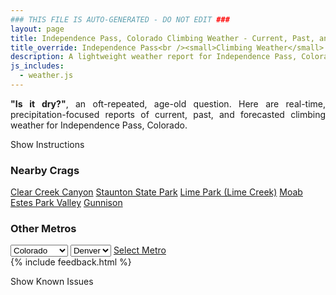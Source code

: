 ```yaml
---
### THIS FILE IS AUTO-GENERATED - DO NOT EDIT ###
layout: page
title: Independence Pass, Colorado Climbing Weather - Current, Past, and Forecasted Report
title_override: Independence Pass<br /><small>Climbing Weather</small>
description: A lightweight weather report for Independence Pass, Colorado. Optimized for slow internet connections.
js_includes:
  - weather.js
---
```


<section class="measure center lh-copy f5-ns f6 ph2 mv4" style="text-align: justify;">
<strong>"Is it dry?"</strong>, an oft-repeated, age-old question. Here are real-time,
precipitation-focused reports of current, past, and forecasted climbing weather for Independence Pass, Colorado.
</section>

<p id="settings-toggle" class="mw5 b center tc hover-light-red black-70 pointer">Show Instructions</p>
<section id="settings" class="overflow-hidden" style="display:none;">
    <div class="mv2 ph2 center">
        <div class="fn f6 tc pv2">
            <p class="measure lh-copy center"><strong>Show/hide hourly forecasts</strong> by clicking the desired day.</p>
            <hr class="mw5 p0 mv2 o-60 b0 bt b--light-red light-red bg-light-red">
            <p class="measure lh-copy center"><strong>Current and Past conditions</strong> are measured by the nearest weather station. <strong>Forecast conditions</strong> are calculated and polled separately.</p>
            <hr class="mw5 p0 mv2 o-60 b0 bt b--light-red light-red bg-light-red">
            <p class="measure lh-copy center"><strong>Having issues?</strong> Try <a id="clear-cache" class="no-underline relative fancy-link light-red hover-light-red" href="#">clearing the local cache</a>.</p>
            <hr class="mw5 p0 mv2 o-60 b0 bt b--light-red light-red bg-light-red">
            <p class="measure lh-copy center">Weather data sourced from <a class="no-underline fancy-link relative light-red" target="_blank" href="https://www.weather.gov/documentation/services-web-api">weather.gov</a>.</p>
        </div>
    </div>
</section>
<section id="weather" data-crag="independence-pass-colorado" class="mv4-ns mv3 ph2 center"></section>
<section id="nearby" class="tc lh-copy">
  <h3>Nearby Crags</h3>
<a class="nowrap no-underline fancy-link relative light-red mh3" href="/crags/clear-creek-canyon-colorado-weather.html">Clear Creek Canyon</a>
<a class="nowrap no-underline fancy-link relative light-red mh3" href="/crags/staunton-state-park-colorado-weather.html">Staunton State Park</a>
<a class="nowrap no-underline fancy-link relative light-red mh3" href="/crags/lime-park-lime-creek-colorado-weather.html">Lime Park (Lime Creek)</a>
<a class="nowrap no-underline fancy-link relative light-red mh3" href="/crags/moab-utah-weather.html">Moab</a>
<a class="nowrap no-underline fancy-link relative light-red mh3" href="/crags/estes-park-valley-colorado-weather.html">Estes Park Valley</a>
<a class="nowrap no-underline fancy-link relative light-red mh3" href="/crags/gunnison-colorado-weather.html">Gunnison</a>
</section>
<section id="nearby" class="tc lh-copy">
  <h3>Other Metros</h3>
  <select class="ma1 bg-near-white pa2" id="stateSel">
    <option value="Texas">Texas</option>
    <option value="Washington">Washington</option>
    <option value="Colorado" selected>Colorado</option>
    <option value="Tennessee">Tennessee</option>
    <option value="Utah">Utah</option>
    <option value="California">California</option>
  </select>
  <select class="ma1 bg-near-white pa2" id="citySel">
    <option value="Denver" selected>Denver</option>
  </select>
  <a id="selectMetro" class="f6 link dim ph3 pv2 ma1 dib white bg-light-red" href="/crags/denver-colorado-weather.html">Select Metro</a>
  <script>
    var states = [];
    states["Texas"] = "Austin"
    states["Washington"] = "Seattle"
    states["Colorado"] = "Denver"
    states["Tennessee"] = "Nashville"
    states["Utah"] = "Salt Lake City"
    states["California"] = "San Francisco|Los Angeles"
  </script>
</section>
{% include feedback.html %}
<p id="issues-toggle" class="mw5 b center tc hover-light-red black-70 pointer">Show Known Issues</p>
<section id="issues" class="overflow-hidden tc f6">
</section>

<script>
  var weekly_GJT_162_97 = {"updated":"2021-09-30T08:10:55+00:00","units":"us","forecastGenerator":"BaselineForecastGenerator","generatedAt":"2021-09-30T08:43:47+00:00","updateTime":"2021-09-30T08:10:55+00:00","validTimes":"2021-09-30T02:00:00+00:00/P7DT23H","elevation":{"value":3250.9968,"unitCode":"unit:m"},"periods":[{"number":1,"name":"Overnight","startTime":"2021-09-30T02:00:00-06:00","endTime":"2021-09-30T06:00:00-06:00","isDaytime":false,"temperature":28,"temperatureUnit":"F","temperatureTrend":null,"windSpeed":"5 mph","windDirection":"ESE","icon":"https://api.weather.gov/icons/land/night/snow?size=medium","shortForecast":"Isolated T-storms","detailedForecast":"Isolated thunderstorms and isolated rain and snow showers before 4am. Mostly cloudy, with a low around 28. East southeast wind around 5 mph."},{"number":2,"name":"Thursday","startTime":"2021-09-30T06:00:00-06:00","endTime":"2021-09-30T18:00:00-06:00","isDaytime":true,"temperature":46,"temperatureUnit":"F","temperatureTrend":null,"windSpeed":"5 to 10 mph","windDirection":"SE","icon":"https://api.weather.gov/icons/land/day/bkn/tsra_sct,70?size=medium","shortForecast":"Partly Sunny then Chance Showers And Thunderstorms","detailedForecast":"A chance of showers and thunderstorms between noon and 4pm, then showers and thunderstorms likely. Partly sunny, with a high near 46. Southeast wind 5 to 10 mph. Chance of precipitation is 70%."},{"number":3,"name":"Thursday Night","startTime":"2021-09-30T18:00:00-06:00","endTime":"2021-10-01T06:00:00-06:00","isDaytime":false,"temperature":28,"temperatureUnit":"F","temperatureTrend":null,"windSpeed":"10 to 15 mph","windDirection":"SE","icon":"https://api.weather.gov/icons/land/night/snow,50/snow,20?size=medium","shortForecast":"Slight Chance T-storms","detailedForecast":"A chance of showers and thunderstorms before 9pm, then a chance of showers and thunderstorms between 9pm and 10pm, then a slight chance of thunderstorms and a chance of rain and snow showers between 10pm and midnight, then isolated thunderstorms and isolated rain and snow showers. Mostly cloudy, with a low around 28. Southeast wind 10 to 15 mph. Chance of precipitation is 50%."},{"number":4,"name":"Friday","startTime":"2021-10-01T06:00:00-06:00","endTime":"2021-10-01T18:00:00-06:00","isDaytime":true,"temperature":48,"temperatureUnit":"F","temperatureTrend":null,"windSpeed":"0 to 10 mph","windDirection":"ESE","icon":"https://api.weather.gov/icons/land/day/snow,20/tsra_sct,70?size=medium","shortForecast":"Isolated Snow Showers then Chance Showers And Thunderstorms","detailedForecast":"Isolated snow showers before 11am, then isolated rain showers between 11am and noon, then a chance of showers and thunderstorms. Partly sunny, with a high near 48. East southeast wind 0 to 10 mph. Chance of precipitation is 70%."},{"number":5,"name":"Friday Night","startTime":"2021-10-01T18:00:00-06:00","endTime":"2021-10-02T06:00:00-06:00","isDaytime":false,"temperature":28,"temperatureUnit":"F","temperatureTrend":null,"windSpeed":"5 to 10 mph","windDirection":"S","icon":"https://api.weather.gov/icons/land/night/snow,60/snow,30?size=medium","shortForecast":"Isolated T-storms","detailedForecast":"A chance of showers and thunderstorms before 11pm, then isolated thunderstorms and a chance of rain and snow showers between 11pm and 2am, then isolated thunderstorms and scattered rain and snow showers. Mostly cloudy, with a low around 28. South wind 5 to 10 mph. Chance of precipitation is 60%."},{"number":6,"name":"Saturday","startTime":"2021-10-02T06:00:00-06:00","endTime":"2021-10-02T18:00:00-06:00","isDaytime":true,"temperature":50,"temperatureUnit":"F","temperatureTrend":null,"windSpeed":"0 to 10 mph","windDirection":"NW","icon":"https://api.weather.gov/icons/land/day/snow,20/tsra_hi,50?size=medium","shortForecast":"Isolated Snow Showers then Scattered Showers And Thunderstorms","detailedForecast":"Isolated snow showers before 11am, then isolated rain showers between 11am and noon, then scattered showers and thunderstorms. Partly sunny, with a high near 50. Chance of precipitation is 50%."},{"number":7,"name":"Saturday Night","startTime":"2021-10-02T18:00:00-06:00","endTime":"2021-10-03T06:00:00-06:00","isDaytime":false,"temperature":29,"temperatureUnit":"F","temperatureTrend":null,"windSpeed":"5 to 10 mph","windDirection":"WSW","icon":"https://api.weather.gov/icons/land/night/tsra_hi,20/sct?size=medium","shortForecast":"Isolated Showers And Thunderstorms then Partly Cloudy","detailedForecast":"Isolated showers and thunderstorms before midnight. Partly cloudy, with a low around 29. Chance of precipitation is 20%."},{"number":8,"name":"Sunday","startTime":"2021-10-03T06:00:00-06:00","endTime":"2021-10-03T18:00:00-06:00","isDaytime":true,"temperature":51,"temperatureUnit":"F","temperatureTrend":null,"windSpeed":"5 to 10 mph","windDirection":"W","icon":"https://api.weather.gov/icons/land/day/sct/tsra_hi?size=medium","shortForecast":"Mostly Sunny then Scattered Showers And Thunderstorms","detailedForecast":"Scattered showers and thunderstorms after noon. Mostly sunny, with a high near 51."},{"number":9,"name":"Sunday Night","startTime":"2021-10-03T18:00:00-06:00","endTime":"2021-10-04T06:00:00-06:00","isDaytime":false,"temperature":28,"temperatureUnit":"F","temperatureTrend":null,"windSpeed":"5 to 10 mph","windDirection":"W","icon":"https://api.weather.gov/icons/land/night/snow/few?size=medium","shortForecast":"Isolated T-storms then Mostly Clear","detailedForecast":"Isolated showers and thunderstorms before 11pm, then isolated thunderstorms and isolated rain and snow showers between 11pm and midnight. Mostly clear, with a low around 28."},{"number":10,"name":"Monday","startTime":"2021-10-04T06:00:00-06:00","endTime":"2021-10-04T18:00:00-06:00","isDaytime":true,"temperature":54,"temperatureUnit":"F","temperatureTrend":null,"windSpeed":"5 to 10 mph","windDirection":"WSW","icon":"https://api.weather.gov/icons/land/day/few/tsra_hi?size=medium","shortForecast":"Sunny then Isolated Showers And Thunderstorms","detailedForecast":"Isolated showers and thunderstorms after noon. Sunny, with a high near 54."},{"number":11,"name":"Monday Night","startTime":"2021-10-04T18:00:00-06:00","endTime":"2021-10-05T06:00:00-06:00","isDaytime":false,"temperature":30,"temperatureUnit":"F","temperatureTrend":null,"windSpeed":"5 to 10 mph","windDirection":"SSW","icon":"https://api.weather.gov/icons/land/night/sct?size=medium","shortForecast":"Partly Cloudy","detailedForecast":"Partly cloudy, with a low around 30."},{"number":12,"name":"Tuesday","startTime":"2021-10-05T06:00:00-06:00","endTime":"2021-10-05T18:00:00-06:00","isDaytime":true,"temperature":55,"temperatureUnit":"F","temperatureTrend":null,"windSpeed":"5 to 10 mph","windDirection":"SSW","icon":"https://api.weather.gov/icons/land/day/few/tsra_hi?size=medium","shortForecast":"Sunny then Scattered Showers And Thunderstorms","detailedForecast":"Scattered showers and thunderstorms after noon. Sunny, with a high near 55."},{"number":13,"name":"Tuesday Night","startTime":"2021-10-05T18:00:00-06:00","endTime":"2021-10-06T06:00:00-06:00","isDaytime":false,"temperature":32,"temperatureUnit":"F","temperatureTrend":null,"windSpeed":"5 to 10 mph","windDirection":"S","icon":"https://api.weather.gov/icons/land/night/snow?size=medium","shortForecast":"Scattered Rain And Snow Showers","detailedForecast":"Scattered rain showers before 9pm, then scattered rain and snow showers between 9pm and 2am, then isolated rain and snow showers. Mostly cloudy, with a low around 32."},{"number":14,"name":"Wednesday","startTime":"2021-10-06T06:00:00-06:00","endTime":"2021-10-06T18:00:00-06:00","isDaytime":true,"temperature":52,"temperatureUnit":"F","temperatureTrend":null,"windSpeed":"10 mph","windDirection":"SSW","icon":"https://api.weather.gov/icons/land/day/snow/tsra_hi?size=medium","shortForecast":"Isolated Snow Showers then Scattered Showers And Thunderstorms","detailedForecast":"Isolated snow showers before 9am, then isolated rain and snow showers between 9am and noon, then scattered showers and thunderstorms. Partly sunny, with a high near 52."}]}
  var hourly_GJT_162_97 = {"@context":["https://geojson.org/geojson-ld/geojson-context.jsonld",{"@version":"1.1","wx":"https://api.weather.gov/ontology#","geo":"http://www.opengis.net/ont/geosparql#","unit":"http://codes.wmo.int/common/unit/","@vocab":"https://api.weather.gov/ontology#"}],"type":"Feature","geometry":{"type":"Polygon","coordinates":[[[-106.6339563,39.1280215],[-106.63151339999999,39.1059871],[-106.60305159999999,39.1078842],[-106.60548849999999,39.1299189],[-106.6339563,39.1280215]]]},"properties":{"updated":"2021-09-30T08:10:55+00:00","units":"us","forecastGenerator":"HourlyForecastGenerator","generatedAt":"2021-09-30T08:43:48+00:00","updateTime":"2021-09-30T08:10:55+00:00","validTimes":"2021-09-30T02:00:00+00:00/P7DT23H","elevation":{"value":3250.9968,"unitCode":"unit:m"},"periods":[{"number":1,"name":"","startTime":"2021-09-30T02:00:00-06:00","endTime":"2021-09-30T03:00:00-06:00","isDaytime":false,"temperature":33,"temperatureUnit":"F","temperatureTrend":null,"windSpeed":"5 mph","windDirection":"ESE","icon":"https://api.weather.gov/icons/land/night/snow?size=small","shortForecast":"Isolated T-storms","detailedForecast":""},{"number":2,"name":"","startTime":"2021-09-30T03:00:00-06:00","endTime":"2021-09-30T04:00:00-06:00","isDaytime":false,"temperature":31,"temperatureUnit":"F","temperatureTrend":null,"windSpeed":"5 mph","windDirection":"ESE","icon":"https://api.weather.gov/icons/land/night/snow?size=small","shortForecast":"Isolated T-storms","detailedForecast":""},{"number":3,"name":"","startTime":"2021-09-30T04:00:00-06:00","endTime":"2021-09-30T05:00:00-06:00","isDaytime":false,"temperature":29,"temperatureUnit":"F","temperatureTrend":null,"windSpeed":"5 mph","windDirection":"ESE","icon":"https://api.weather.gov/icons/land/night/bkn?size=small","shortForecast":"Mostly Cloudy","detailedForecast":""},{"number":4,"name":"","startTime":"2021-09-30T05:00:00-06:00","endTime":"2021-09-30T06:00:00-06:00","isDaytime":false,"temperature":29,"temperatureUnit":"F","temperatureTrend":null,"windSpeed":"5 mph","windDirection":"ESE","icon":"https://api.weather.gov/icons/land/night/bkn?size=small","shortForecast":"Mostly Cloudy","detailedForecast":""},{"number":5,"name":"","startTime":"2021-09-30T06:00:00-06:00","endTime":"2021-09-30T07:00:00-06:00","isDaytime":true,"temperature":28,"temperatureUnit":"F","temperatureTrend":null,"windSpeed":"5 mph","windDirection":"ESE","icon":"https://api.weather.gov/icons/land/day/bkn?size=small","shortForecast":"Mostly Cloudy","detailedForecast":""},{"number":6,"name":"","startTime":"2021-09-30T07:00:00-06:00","endTime":"2021-09-30T08:00:00-06:00","isDaytime":true,"temperature":28,"temperatureUnit":"F","temperatureTrend":null,"windSpeed":"5 mph","windDirection":"ESE","icon":"https://api.weather.gov/icons/land/day/bkn?size=small","shortForecast":"Mostly Cloudy","detailedForecast":""},{"number":7,"name":"","startTime":"2021-09-30T08:00:00-06:00","endTime":"2021-09-30T09:00:00-06:00","isDaytime":true,"temperature":29,"temperatureUnit":"F","temperatureTrend":null,"windSpeed":"5 mph","windDirection":"ESE","icon":"https://api.weather.gov/icons/land/day/bkn?size=small","shortForecast":"Partly Sunny","detailedForecast":""},{"number":8,"name":"","startTime":"2021-09-30T09:00:00-06:00","endTime":"2021-09-30T10:00:00-06:00","isDaytime":true,"temperature":31,"temperatureUnit":"F","temperatureTrend":null,"windSpeed":"5 mph","windDirection":"SE","icon":"https://api.weather.gov/icons/land/day/bkn?size=small","shortForecast":"Partly Sunny","detailedForecast":""},{"number":9,"name":"","startTime":"2021-09-30T10:00:00-06:00","endTime":"2021-09-30T11:00:00-06:00","isDaytime":true,"temperature":34,"temperatureUnit":"F","temperatureTrend":null,"windSpeed":"10 mph","windDirection":"SE","icon":"https://api.weather.gov/icons/land/day/bkn?size=small","shortForecast":"Partly Sunny","detailedForecast":""},{"number":10,"name":"","startTime":"2021-09-30T11:00:00-06:00","endTime":"2021-09-30T12:00:00-06:00","isDaytime":true,"temperature":39,"temperatureUnit":"F","temperatureTrend":null,"windSpeed":"10 mph","windDirection":"SE","icon":"https://api.weather.gov/icons/land/day/sct?size=small","shortForecast":"Mostly Sunny","detailedForecast":""},{"number":11,"name":"","startTime":"2021-09-30T12:00:00-06:00","endTime":"2021-09-30T13:00:00-06:00","isDaytime":true,"temperature":43,"temperatureUnit":"F","temperatureTrend":null,"windSpeed":"10 mph","windDirection":"SE","icon":"https://api.weather.gov/icons/land/day/tsra_hi?size=small","shortForecast":"Slight Chance Showers And Thunderstorms","detailedForecast":""},{"number":12,"name":"","startTime":"2021-09-30T13:00:00-06:00","endTime":"2021-09-30T14:00:00-06:00","isDaytime":true,"temperature":45,"temperatureUnit":"F","temperatureTrend":null,"windSpeed":"10 mph","windDirection":"SE","icon":"https://api.weather.gov/icons/land/day/tsra_hi?size=small","shortForecast":"Chance Showers And Thunderstorms","detailedForecast":""},{"number":13,"name":"","startTime":"2021-09-30T14:00:00-06:00","endTime":"2021-09-30T15:00:00-06:00","isDaytime":true,"temperature":46,"temperatureUnit":"F","temperatureTrend":null,"windSpeed":"10 mph","windDirection":"SE","icon":"https://api.weather.gov/icons/land/day/tsra_hi?size=small","shortForecast":"Chance Showers And Thunderstorms","detailedForecast":""},{"number":14,"name":"","startTime":"2021-09-30T15:00:00-06:00","endTime":"2021-09-30T16:00:00-06:00","isDaytime":true,"temperature":45,"temperatureUnit":"F","temperatureTrend":null,"windSpeed":"10 mph","windDirection":"SE","icon":"https://api.weather.gov/icons/land/day/tsra_sct?size=small","shortForecast":"Chance Showers And Thunderstorms","detailedForecast":""},{"number":15,"name":"","startTime":"2021-09-30T16:00:00-06:00","endTime":"2021-09-30T17:00:00-06:00","isDaytime":true,"temperature":44,"temperatureUnit":"F","temperatureTrend":null,"windSpeed":"10 mph","windDirection":"ESE","icon":"https://api.weather.gov/icons/land/day/tsra?size=small","shortForecast":"Showers And Thunderstorms Likely","detailedForecast":""},{"number":16,"name":"","startTime":"2021-09-30T17:00:00-06:00","endTime":"2021-09-30T18:00:00-06:00","isDaytime":true,"temperature":42,"temperatureUnit":"F","temperatureTrend":null,"windSpeed":"10 mph","windDirection":"ESE","icon":"https://api.weather.gov/icons/land/day/tsra?size=small","shortForecast":"Showers And Thunderstorms Likely","detailedForecast":""},{"number":17,"name":"","startTime":"2021-09-30T18:00:00-06:00","endTime":"2021-09-30T19:00:00-06:00","isDaytime":false,"temperature":40,"temperatureUnit":"F","temperatureTrend":null,"windSpeed":"10 mph","windDirection":"ESE","icon":"https://api.weather.gov/icons/land/night/tsra_sct?size=small","shortForecast":"Chance Showers And Thunderstorms","detailedForecast":""},{"number":18,"name":"","startTime":"2021-09-30T19:00:00-06:00","endTime":"2021-09-30T20:00:00-06:00","isDaytime":false,"temperature":38,"temperatureUnit":"F","temperatureTrend":null,"windSpeed":"10 mph","windDirection":"SE","icon":"https://api.weather.gov/icons/land/night/tsra_sct?size=small","shortForecast":"Chance Showers And Thunderstorms","detailedForecast":""},{"number":19,"name":"","startTime":"2021-09-30T20:00:00-06:00","endTime":"2021-09-30T21:00:00-06:00","isDaytime":false,"temperature":36,"temperatureUnit":"F","temperatureTrend":null,"windSpeed":"15 mph","windDirection":"ESE","icon":"https://api.weather.gov/icons/land/night/tsra?size=small","shortForecast":"Chance Showers And Thunderstorms","detailedForecast":""},{"number":20,"name":"","startTime":"2021-09-30T21:00:00-06:00","endTime":"2021-09-30T22:00:00-06:00","isDaytime":false,"temperature":35,"temperatureUnit":"F","temperatureTrend":null,"windSpeed":"15 mph","windDirection":"ESE","icon":"https://api.weather.gov/icons/land/night/tsra?size=small","shortForecast":"Chance Showers And Thunderstorms","detailedForecast":""},{"number":21,"name":"","startTime":"2021-09-30T22:00:00-06:00","endTime":"2021-09-30T23:00:00-06:00","isDaytime":false,"temperature":34,"temperatureUnit":"F","temperatureTrend":null,"windSpeed":"10 mph","windDirection":"ESE","icon":"https://api.weather.gov/icons/land/night/snow?size=small","shortForecast":"Slight Chance T-storms","detailedForecast":""},{"number":22,"name":"","startTime":"2021-09-30T23:00:00-06:00","endTime":"2021-10-01T00:00:00-06:00","isDaytime":false,"temperature":34,"temperatureUnit":"F","temperatureTrend":null,"windSpeed":"10 mph","windDirection":"SE","icon":"https://api.weather.gov/icons/land/night/snow?size=small","shortForecast":"Slight Chance T-storms","detailedForecast":""},{"number":23,"name":"","startTime":"2021-10-01T00:00:00-06:00","endTime":"2021-10-01T01:00:00-06:00","isDaytime":false,"temperature":34,"temperatureUnit":"F","temperatureTrend":null,"windSpeed":"10 mph","windDirection":"SE","icon":"https://api.weather.gov/icons/land/night/snow?size=small","shortForecast":"Isolated T-storms","detailedForecast":""},{"number":24,"name":"","startTime":"2021-10-01T01:00:00-06:00","endTime":"2021-10-01T02:00:00-06:00","isDaytime":false,"temperature":33,"temperatureUnit":"F","temperatureTrend":null,"windSpeed":"10 mph","windDirection":"SE","icon":"https://api.weather.gov/icons/land/night/snow?size=small","shortForecast":"Isolated T-storms","detailedForecast":""},{"number":25,"name":"","startTime":"2021-10-01T02:00:00-06:00","endTime":"2021-10-01T03:00:00-06:00","isDaytime":false,"temperature":32,"temperatureUnit":"F","temperatureTrend":null,"windSpeed":"10 mph","windDirection":"SE","icon":"https://api.weather.gov/icons/land/night/snow?size=small","shortForecast":"Isolated T-storms","detailedForecast":""},{"number":26,"name":"","startTime":"2021-10-01T03:00:00-06:00","endTime":"2021-10-01T04:00:00-06:00","isDaytime":false,"temperature":31,"temperatureUnit":"F","temperatureTrend":null,"windSpeed":"10 mph","windDirection":"SE","icon":"https://api.weather.gov/icons/land/night/snow?size=small","shortForecast":"Isolated T-storms","detailedForecast":""},{"number":27,"name":"","startTime":"2021-10-01T04:00:00-06:00","endTime":"2021-10-01T05:00:00-06:00","isDaytime":false,"temperature":30,"temperatureUnit":"F","temperatureTrend":null,"windSpeed":"10 mph","windDirection":"SE","icon":"https://api.weather.gov/icons/land/night/snow?size=small","shortForecast":"Isolated Snow Showers","detailedForecast":""},{"number":28,"name":"","startTime":"2021-10-01T05:00:00-06:00","endTime":"2021-10-01T06:00:00-06:00","isDaytime":false,"temperature":30,"temperatureUnit":"F","temperatureTrend":null,"windSpeed":"10 mph","windDirection":"SE","icon":"https://api.weather.gov/icons/land/night/snow?size=small","shortForecast":"Isolated Snow Showers","detailedForecast":""},{"number":29,"name":"","startTime":"2021-10-01T06:00:00-06:00","endTime":"2021-10-01T07:00:00-06:00","isDaytime":true,"temperature":29,"temperatureUnit":"F","temperatureTrend":null,"windSpeed":"10 mph","windDirection":"SE","icon":"https://api.weather.gov/icons/land/day/snow?size=small","shortForecast":"Isolated Snow Showers","detailedForecast":""},{"number":30,"name":"","startTime":"2021-10-01T07:00:00-06:00","endTime":"2021-10-01T08:00:00-06:00","isDaytime":true,"temperature":28,"temperatureUnit":"F","temperatureTrend":null,"windSpeed":"5 mph","windDirection":"SE","icon":"https://api.weather.gov/icons/land/day/snow?size=small","shortForecast":"Isolated Snow Showers","detailedForecast":""},{"number":31,"name":"","startTime":"2021-10-01T08:00:00-06:00","endTime":"2021-10-01T09:00:00-06:00","isDaytime":true,"temperature":28,"temperatureUnit":"F","temperatureTrend":null,"windSpeed":"5 mph","windDirection":"ESE","icon":"https://api.weather.gov/icons/land/day/snow?size=small","shortForecast":"Isolated Snow Showers","detailedForecast":""},{"number":32,"name":"","startTime":"2021-10-01T09:00:00-06:00","endTime":"2021-10-01T10:00:00-06:00","isDaytime":true,"temperature":30,"temperatureUnit":"F","temperatureTrend":null,"windSpeed":"0 mph","windDirection":"ESE","icon":"https://api.weather.gov/icons/land/day/snow?size=small","shortForecast":"Isolated Snow Showers","detailedForecast":""},{"number":33,"name":"","startTime":"2021-10-01T10:00:00-06:00","endTime":"2021-10-01T11:00:00-06:00","isDaytime":true,"temperature":34,"temperatureUnit":"F","temperatureTrend":null,"windSpeed":"0 mph","windDirection":"ESE","icon":"https://api.weather.gov/icons/land/day/snow?size=small","shortForecast":"Isolated Snow Showers","detailedForecast":""},{"number":34,"name":"","startTime":"2021-10-01T11:00:00-06:00","endTime":"2021-10-01T12:00:00-06:00","isDaytime":true,"temperature":40,"temperatureUnit":"F","temperatureTrend":null,"windSpeed":"5 mph","windDirection":"ESE","icon":"https://api.weather.gov/icons/land/day/rain_showers?size=small","shortForecast":"Isolated Rain Showers","detailedForecast":""},{"number":35,"name":"","startTime":"2021-10-01T12:00:00-06:00","endTime":"2021-10-01T13:00:00-06:00","isDaytime":true,"temperature":45,"temperatureUnit":"F","temperatureTrend":null,"windSpeed":"5 mph","windDirection":"ESE","icon":"https://api.weather.gov/icons/land/day/tsra?size=small","shortForecast":"Chance Showers And Thunderstorms","detailedForecast":""},{"number":36,"name":"","startTime":"2021-10-01T13:00:00-06:00","endTime":"2021-10-01T14:00:00-06:00","isDaytime":true,"temperature":47,"temperatureUnit":"F","temperatureTrend":null,"windSpeed":"5 mph","windDirection":"ESE","icon":"https://api.weather.gov/icons/land/day/tsra?size=small","shortForecast":"Chance Showers And Thunderstorms","detailedForecast":""},{"number":37,"name":"","startTime":"2021-10-01T14:00:00-06:00","endTime":"2021-10-01T15:00:00-06:00","isDaytime":true,"temperature":48,"temperatureUnit":"F","temperatureTrend":null,"windSpeed":"5 mph","windDirection":"ESE","icon":"https://api.weather.gov/icons/land/day/tsra?size=small","shortForecast":"Chance Showers And Thunderstorms","detailedForecast":""},{"number":38,"name":"","startTime":"2021-10-01T15:00:00-06:00","endTime":"2021-10-01T16:00:00-06:00","isDaytime":true,"temperature":46,"temperatureUnit":"F","temperatureTrend":null,"windSpeed":"5 mph","windDirection":"ESE","icon":"https://api.weather.gov/icons/land/day/tsra?size=small","shortForecast":"Chance Showers And Thunderstorms","detailedForecast":""},{"number":39,"name":"","startTime":"2021-10-01T16:00:00-06:00","endTime":"2021-10-01T17:00:00-06:00","isDaytime":true,"temperature":44,"temperatureUnit":"F","temperatureTrend":null,"windSpeed":"5 mph","windDirection":"ESE","icon":"https://api.weather.gov/icons/land/day/tsra?size=small","shortForecast":"Chance Showers And Thunderstorms","detailedForecast":""},{"number":40,"name":"","startTime":"2021-10-01T17:00:00-06:00","endTime":"2021-10-01T18:00:00-06:00","isDaytime":true,"temperature":42,"temperatureUnit":"F","temperatureTrend":null,"windSpeed":"5 mph","windDirection":"ESE","icon":"https://api.weather.gov/icons/land/day/tsra?size=small","shortForecast":"Chance Showers And Thunderstorms","detailedForecast":""},{"number":41,"name":"","startTime":"2021-10-01T18:00:00-06:00","endTime":"2021-10-01T19:00:00-06:00","isDaytime":false,"temperature":40,"temperatureUnit":"F","temperatureTrend":null,"windSpeed":"5 mph","windDirection":"ENE","icon":"https://api.weather.gov/icons/land/night/tsra?size=small","shortForecast":"Chance Showers And Thunderstorms","detailedForecast":""},{"number":42,"name":"","startTime":"2021-10-01T19:00:00-06:00","endTime":"2021-10-01T20:00:00-06:00","isDaytime":false,"temperature":39,"temperatureUnit":"F","temperatureTrend":null,"windSpeed":"10 mph","windDirection":"E","icon":"https://api.weather.gov/icons/land/night/tsra?size=small","shortForecast":"Chance Showers And Thunderstorms","detailedForecast":""},{"number":43,"name":"","startTime":"2021-10-01T20:00:00-06:00","endTime":"2021-10-01T21:00:00-06:00","isDaytime":false,"temperature":38,"temperatureUnit":"F","temperatureTrend":null,"windSpeed":"10 mph","windDirection":"SE","icon":"https://api.weather.gov/icons/land/night/tsra?size=small","shortForecast":"Chance Showers And Thunderstorms","detailedForecast":""},{"number":44,"name":"","startTime":"2021-10-01T21:00:00-06:00","endTime":"2021-10-01T22:00:00-06:00","isDaytime":false,"temperature":37,"temperatureUnit":"F","temperatureTrend":null,"windSpeed":"10 mph","windDirection":"SSE","icon":"https://api.weather.gov/icons/land/night/tsra?size=small","shortForecast":"Chance Showers And Thunderstorms","detailedForecast":""},{"number":45,"name":"","startTime":"2021-10-01T22:00:00-06:00","endTime":"2021-10-01T23:00:00-06:00","isDaytime":false,"temperature":36,"temperatureUnit":"F","temperatureTrend":null,"windSpeed":"5 mph","windDirection":"SSE","icon":"https://api.weather.gov/icons/land/night/tsra?size=small","shortForecast":"Chance Showers And Thunderstorms","detailedForecast":""},{"number":46,"name":"","startTime":"2021-10-01T23:00:00-06:00","endTime":"2021-10-02T00:00:00-06:00","isDaytime":false,"temperature":36,"temperatureUnit":"F","temperatureTrend":null,"windSpeed":"5 mph","windDirection":"SSE","icon":"https://api.weather.gov/icons/land/night/snow?size=small","shortForecast":"Isolated T-storms","detailedForecast":""},{"number":47,"name":"","startTime":"2021-10-02T00:00:00-06:00","endTime":"2021-10-02T01:00:00-06:00","isDaytime":false,"temperature":35,"temperatureUnit":"F","temperatureTrend":null,"windSpeed":"5 mph","windDirection":"SSE","icon":"https://api.weather.gov/icons/land/night/snow?size=small","shortForecast":"Isolated T-storms","detailedForecast":""},{"number":48,"name":"","startTime":"2021-10-02T01:00:00-06:00","endTime":"2021-10-02T02:00:00-06:00","isDaytime":false,"temperature":34,"temperatureUnit":"F","temperatureTrend":null,"windSpeed":"5 mph","windDirection":"S","icon":"https://api.weather.gov/icons/land/night/snow?size=small","shortForecast":"Isolated T-storms","detailedForecast":""},{"number":49,"name":"","startTime":"2021-10-02T02:00:00-06:00","endTime":"2021-10-02T03:00:00-06:00","isDaytime":false,"temperature":33,"temperatureUnit":"F","temperatureTrend":null,"windSpeed":"5 mph","windDirection":"W","icon":"https://api.weather.gov/icons/land/night/snow?size=small","shortForecast":"Isolated T-storms","detailedForecast":""},{"number":50,"name":"","startTime":"2021-10-02T03:00:00-06:00","endTime":"2021-10-02T04:00:00-06:00","isDaytime":false,"temperature":32,"temperatureUnit":"F","temperatureTrend":null,"windSpeed":"5 mph","windDirection":"WNW","icon":"https://api.weather.gov/icons/land/night/snow?size=small","shortForecast":"Scattered Snow Showers","detailedForecast":""},{"number":51,"name":"","startTime":"2021-10-02T04:00:00-06:00","endTime":"2021-10-02T05:00:00-06:00","isDaytime":false,"temperature":32,"temperatureUnit":"F","temperatureTrend":null,"windSpeed":"5 mph","windDirection":"NW","icon":"https://api.weather.gov/icons/land/night/snow?size=small","shortForecast":"Scattered Snow Showers","detailedForecast":""},{"number":52,"name":"","startTime":"2021-10-02T05:00:00-06:00","endTime":"2021-10-02T06:00:00-06:00","isDaytime":false,"temperature":31,"temperatureUnit":"F","temperatureTrend":null,"windSpeed":"5 mph","windDirection":"NW","icon":"https://api.weather.gov/icons/land/night/snow?size=small","shortForecast":"Scattered Snow Showers","detailedForecast":""},{"number":53,"name":"","startTime":"2021-10-02T06:00:00-06:00","endTime":"2021-10-02T07:00:00-06:00","isDaytime":true,"temperature":31,"temperatureUnit":"F","temperatureTrend":null,"windSpeed":"5 mph","windDirection":"NW","icon":"https://api.weather.gov/icons/land/day/snow?size=small","shortForecast":"Isolated Snow Showers","detailedForecast":""},{"number":54,"name":"","startTime":"2021-10-02T07:00:00-06:00","endTime":"2021-10-02T08:00:00-06:00","isDaytime":true,"temperature":30,"temperatureUnit":"F","temperatureTrend":null,"windSpeed":"5 mph","windDirection":"NW","icon":"https://api.weather.gov/icons/land/day/snow?size=small","shortForecast":"Isolated Snow Showers","detailedForecast":""},{"number":55,"name":"","startTime":"2021-10-02T08:00:00-06:00","endTime":"2021-10-02T09:00:00-06:00","isDaytime":true,"temperature":31,"temperatureUnit":"F","temperatureTrend":null,"windSpeed":"0 mph","windDirection":"NNW","icon":"https://api.weather.gov/icons/land/day/snow?size=small","shortForecast":"Isolated Snow Showers","detailedForecast":""},{"number":56,"name":"","startTime":"2021-10-02T09:00:00-06:00","endTime":"2021-10-02T10:00:00-06:00","isDaytime":true,"temperature":32,"temperatureUnit":"F","temperatureTrend":null,"windSpeed":"0 mph","windDirection":"NNW","icon":"https://api.weather.gov/icons/land/day/snow?size=small","shortForecast":"Isolated Snow Showers","detailedForecast":""},{"number":57,"name":"","startTime":"2021-10-02T10:00:00-06:00","endTime":"2021-10-02T11:00:00-06:00","isDaytime":true,"temperature":36,"temperatureUnit":"F","temperatureTrend":null,"windSpeed":"0 mph","windDirection":"NNW","icon":"https://api.weather.gov/icons/land/day/snow?size=small","shortForecast":"Isolated Snow Showers","detailedForecast":""},{"number":58,"name":"","startTime":"2021-10-02T11:00:00-06:00","endTime":"2021-10-02T12:00:00-06:00","isDaytime":true,"temperature":41,"temperatureUnit":"F","temperatureTrend":null,"windSpeed":"5 mph","windDirection":"NW","icon":"https://api.weather.gov/icons/land/day/rain_showers?size=small","shortForecast":"Isolated Rain Showers","detailedForecast":""},{"number":59,"name":"","startTime":"2021-10-02T12:00:00-06:00","endTime":"2021-10-02T13:00:00-06:00","isDaytime":true,"temperature":45,"temperatureUnit":"F","temperatureTrend":null,"windSpeed":"5 mph","windDirection":"NW","icon":"https://api.weather.gov/icons/land/day/tsra_sct?size=small","shortForecast":"Scattered Showers And Thunderstorms","detailedForecast":""},{"number":60,"name":"","startTime":"2021-10-02T13:00:00-06:00","endTime":"2021-10-02T14:00:00-06:00","isDaytime":true,"temperature":47,"temperatureUnit":"F","temperatureTrend":null,"windSpeed":"5 mph","windDirection":"NW","icon":"https://api.weather.gov/icons/land/day/tsra_sct?size=small","shortForecast":"Scattered Showers And Thunderstorms","detailedForecast":""},{"number":61,"name":"","startTime":"2021-10-02T14:00:00-06:00","endTime":"2021-10-02T15:00:00-06:00","isDaytime":true,"temperature":48,"temperatureUnit":"F","temperatureTrend":null,"windSpeed":"5 mph","windDirection":"NW","icon":"https://api.weather.gov/icons/land/day/tsra_sct?size=small","shortForecast":"Scattered Showers And Thunderstorms","detailedForecast":""},{"number":62,"name":"","startTime":"2021-10-02T15:00:00-06:00","endTime":"2021-10-02T16:00:00-06:00","isDaytime":true,"temperature":47,"temperatureUnit":"F","temperatureTrend":null,"windSpeed":"5 mph","windDirection":"NW","icon":"https://api.weather.gov/icons/land/day/tsra_sct?size=small","shortForecast":"Scattered Showers And Thunderstorms","detailedForecast":""},{"number":63,"name":"","startTime":"2021-10-02T16:00:00-06:00","endTime":"2021-10-02T17:00:00-06:00","isDaytime":true,"temperature":46,"temperatureUnit":"F","temperatureTrend":null,"windSpeed":"10 mph","windDirection":"NW","icon":"https://api.weather.gov/icons/land/day/tsra_sct?size=small","shortForecast":"Scattered Showers And Thunderstorms","detailedForecast":""},{"number":64,"name":"","startTime":"2021-10-02T17:00:00-06:00","endTime":"2021-10-02T18:00:00-06:00","isDaytime":true,"temperature":45,"temperatureUnit":"F","temperatureTrend":null,"windSpeed":"10 mph","windDirection":"NW","icon":"https://api.weather.gov/icons/land/day/tsra_sct?size=small","shortForecast":"Scattered Showers And Thunderstorms","detailedForecast":""},{"number":65,"name":"","startTime":"2021-10-02T18:00:00-06:00","endTime":"2021-10-02T19:00:00-06:00","isDaytime":false,"temperature":43,"temperatureUnit":"F","temperatureTrend":null,"windSpeed":"10 mph","windDirection":"NW","icon":"https://api.weather.gov/icons/land/night/tsra_hi?size=small","shortForecast":"Isolated Showers And Thunderstorms","detailedForecast":""},{"number":66,"name":"","startTime":"2021-10-02T19:00:00-06:00","endTime":"2021-10-02T20:00:00-06:00","isDaytime":false,"temperature":41,"temperatureUnit":"F","temperatureTrend":null,"windSpeed":"10 mph","windDirection":"NW","icon":"https://api.weather.gov/icons/land/night/tsra_hi?size=small","shortForecast":"Isolated Showers And Thunderstorms","detailedForecast":""},{"number":67,"name":"","startTime":"2021-10-02T20:00:00-06:00","endTime":"2021-10-02T21:00:00-06:00","isDaytime":false,"temperature":39,"temperatureUnit":"F","temperatureTrend":null,"windSpeed":"10 mph","windDirection":"WNW","icon":"https://api.weather.gov/icons/land/night/tsra_hi?size=small","shortForecast":"Isolated Showers And Thunderstorms","detailedForecast":""},{"number":68,"name":"","startTime":"2021-10-02T21:00:00-06:00","endTime":"2021-10-02T22:00:00-06:00","isDaytime":false,"temperature":37,"temperatureUnit":"F","temperatureTrend":null,"windSpeed":"5 mph","windDirection":"WNW","icon":"https://api.weather.gov/icons/land/night/tsra_hi?size=small","shortForecast":"Isolated Showers And Thunderstorms","detailedForecast":""},{"number":69,"name":"","startTime":"2021-10-02T22:00:00-06:00","endTime":"2021-10-02T23:00:00-06:00","isDaytime":false,"temperature":36,"temperatureUnit":"F","temperatureTrend":null,"windSpeed":"5 mph","windDirection":"W","icon":"https://api.weather.gov/icons/land/night/tsra_hi?size=small","shortForecast":"Isolated Showers And Thunderstorms","detailedForecast":""},{"number":70,"name":"","startTime":"2021-10-02T23:00:00-06:00","endTime":"2021-10-03T00:00:00-06:00","isDaytime":false,"temperature":36,"temperatureUnit":"F","temperatureTrend":null,"windSpeed":"5 mph","windDirection":"SW","icon":"https://api.weather.gov/icons/land/night/tsra_hi?size=small","shortForecast":"Isolated Showers And Thunderstorms","detailedForecast":""},{"number":71,"name":"","startTime":"2021-10-03T00:00:00-06:00","endTime":"2021-10-03T01:00:00-06:00","isDaytime":false,"temperature":35,"temperatureUnit":"F","temperatureTrend":null,"windSpeed":"5 mph","windDirection":"SSW","icon":"https://api.weather.gov/icons/land/night/sct?size=small","shortForecast":"Partly Cloudy","detailedForecast":""},{"number":72,"name":"","startTime":"2021-10-03T01:00:00-06:00","endTime":"2021-10-03T02:00:00-06:00","isDaytime":false,"temperature":34,"temperatureUnit":"F","temperatureTrend":null,"windSpeed":"5 mph","windDirection":"SW","icon":"https://api.weather.gov/icons/land/night/sct?size=small","shortForecast":"Partly Cloudy","detailedForecast":""},{"number":73,"name":"","startTime":"2021-10-03T02:00:00-06:00","endTime":"2021-10-03T03:00:00-06:00","isDaytime":false,"temperature":32,"temperatureUnit":"F","temperatureTrend":null,"windSpeed":"5 mph","windDirection":"SW","icon":"https://api.weather.gov/icons/land/night/sct?size=small","shortForecast":"Partly Cloudy","detailedForecast":""},{"number":74,"name":"","startTime":"2021-10-03T03:00:00-06:00","endTime":"2021-10-03T04:00:00-06:00","isDaytime":false,"temperature":31,"temperatureUnit":"F","temperatureTrend":null,"windSpeed":"5 mph","windDirection":"SW","icon":"https://api.weather.gov/icons/land/night/sct?size=small","shortForecast":"Partly Cloudy","detailedForecast":""},{"number":75,"name":"","startTime":"2021-10-03T04:00:00-06:00","endTime":"2021-10-03T05:00:00-06:00","isDaytime":false,"temperature":30,"temperatureUnit":"F","temperatureTrend":null,"windSpeed":"5 mph","windDirection":"SW","icon":"https://api.weather.gov/icons/land/night/sct?size=small","shortForecast":"Partly Cloudy","detailedForecast":""},{"number":76,"name":"","startTime":"2021-10-03T05:00:00-06:00","endTime":"2021-10-03T06:00:00-06:00","isDaytime":false,"temperature":30,"temperatureUnit":"F","temperatureTrend":null,"windSpeed":"5 mph","windDirection":"WSW","icon":"https://api.weather.gov/icons/land/night/sct?size=small","shortForecast":"Partly Cloudy","detailedForecast":""},{"number":77,"name":"","startTime":"2021-10-03T06:00:00-06:00","endTime":"2021-10-03T07:00:00-06:00","isDaytime":true,"temperature":30,"temperatureUnit":"F","temperatureTrend":null,"windSpeed":"5 mph","windDirection":"WSW","icon":"https://api.weather.gov/icons/land/day/sct?size=small","shortForecast":"Mostly Sunny","detailedForecast":""},{"number":78,"name":"","startTime":"2021-10-03T07:00:00-06:00","endTime":"2021-10-03T08:00:00-06:00","isDaytime":true,"temperature":30,"temperatureUnit":"F","temperatureTrend":null,"windSpeed":"5 mph","windDirection":"WSW","icon":"https://api.weather.gov/icons/land/day/sct?size=small","shortForecast":"Mostly Sunny","detailedForecast":""},{"number":79,"name":"","startTime":"2021-10-03T08:00:00-06:00","endTime":"2021-10-03T09:00:00-06:00","isDaytime":true,"temperature":30,"temperatureUnit":"F","temperatureTrend":null,"windSpeed":"5 mph","windDirection":"W","icon":"https://api.weather.gov/icons/land/day/sct?size=small","shortForecast":"Mostly Sunny","detailedForecast":""},{"number":80,"name":"","startTime":"2021-10-03T09:00:00-06:00","endTime":"2021-10-03T10:00:00-06:00","isDaytime":true,"temperature":32,"temperatureUnit":"F","temperatureTrend":null,"windSpeed":"5 mph","windDirection":"W","icon":"https://api.weather.gov/icons/land/day/sct?size=small","shortForecast":"Mostly Sunny","detailedForecast":""},{"number":81,"name":"","startTime":"2021-10-03T10:00:00-06:00","endTime":"2021-10-03T11:00:00-06:00","isDaytime":true,"temperature":37,"temperatureUnit":"F","temperatureTrend":null,"windSpeed":"10 mph","windDirection":"W","icon":"https://api.weather.gov/icons/land/day/few?size=small","shortForecast":"Sunny","detailedForecast":""},{"number":82,"name":"","startTime":"2021-10-03T11:00:00-06:00","endTime":"2021-10-03T12:00:00-06:00","isDaytime":true,"temperature":42,"temperatureUnit":"F","temperatureTrend":null,"windSpeed":"10 mph","windDirection":"W","icon":"https://api.weather.gov/icons/land/day/few?size=small","shortForecast":"Sunny","detailedForecast":""},{"number":83,"name":"","startTime":"2021-10-03T12:00:00-06:00","endTime":"2021-10-03T13:00:00-06:00","isDaytime":true,"temperature":47,"temperatureUnit":"F","temperatureTrend":null,"windSpeed":"10 mph","windDirection":"WNW","icon":"https://api.weather.gov/icons/land/day/tsra_hi?size=small","shortForecast":"Scattered Showers And Thunderstorms","detailedForecast":""},{"number":84,"name":"","startTime":"2021-10-03T13:00:00-06:00","endTime":"2021-10-03T14:00:00-06:00","isDaytime":true,"temperature":49,"temperatureUnit":"F","temperatureTrend":null,"windSpeed":"10 mph","windDirection":"WNW","icon":"https://api.weather.gov/icons/land/day/tsra_hi?size=small","shortForecast":"Scattered Showers And Thunderstorms","detailedForecast":""},{"number":85,"name":"","startTime":"2021-10-03T14:00:00-06:00","endTime":"2021-10-03T15:00:00-06:00","isDaytime":true,"temperature":50,"temperatureUnit":"F","temperatureTrend":null,"windSpeed":"10 mph","windDirection":"WNW","icon":"https://api.weather.gov/icons/land/day/tsra_hi?size=small","shortForecast":"Scattered Showers And Thunderstorms","detailedForecast":""},{"number":86,"name":"","startTime":"2021-10-03T15:00:00-06:00","endTime":"2021-10-03T16:00:00-06:00","isDaytime":true,"temperature":49,"temperatureUnit":"F","temperatureTrend":null,"windSpeed":"10 mph","windDirection":"WNW","icon":"https://api.weather.gov/icons/land/day/tsra_hi?size=small","shortForecast":"Scattered Showers And Thunderstorms","detailedForecast":""},{"number":87,"name":"","startTime":"2021-10-03T16:00:00-06:00","endTime":"2021-10-03T17:00:00-06:00","isDaytime":true,"temperature":48,"temperatureUnit":"F","temperatureTrend":null,"windSpeed":"10 mph","windDirection":"WNW","icon":"https://api.weather.gov/icons/land/day/tsra_hi?size=small","shortForecast":"Scattered Showers And Thunderstorms","detailedForecast":""},{"number":88,"name":"","startTime":"2021-10-03T17:00:00-06:00","endTime":"2021-10-03T18:00:00-06:00","isDaytime":true,"temperature":47,"temperatureUnit":"F","temperatureTrend":null,"windSpeed":"10 mph","windDirection":"WNW","icon":"https://api.weather.gov/icons/land/day/tsra_hi?size=small","shortForecast":"Scattered Showers And Thunderstorms","detailedForecast":""},{"number":89,"name":"","startTime":"2021-10-03T18:00:00-06:00","endTime":"2021-10-03T19:00:00-06:00","isDaytime":false,"temperature":45,"temperatureUnit":"F","temperatureTrend":null,"windSpeed":"10 mph","windDirection":"WNW","icon":"https://api.weather.gov/icons/land/night/tsra_hi?size=small","shortForecast":"Isolated Showers And Thunderstorms","detailedForecast":""},{"number":90,"name":"","startTime":"2021-10-03T19:00:00-06:00","endTime":"2021-10-03T20:00:00-06:00","isDaytime":false,"temperature":42,"temperatureUnit":"F","temperatureTrend":null,"windSpeed":"10 mph","windDirection":"WNW","icon":"https://api.weather.gov/icons/land/night/tsra_hi?size=small","shortForecast":"Isolated Showers And Thunderstorms","detailedForecast":""},{"number":91,"name":"","startTime":"2021-10-03T20:00:00-06:00","endTime":"2021-10-03T21:00:00-06:00","isDaytime":false,"temperature":40,"temperatureUnit":"F","temperatureTrend":null,"windSpeed":"10 mph","windDirection":"WNW","icon":"https://api.weather.gov/icons/land/night/tsra_hi?size=small","shortForecast":"Isolated Showers And Thunderstorms","detailedForecast":""},{"number":92,"name":"","startTime":"2021-10-03T21:00:00-06:00","endTime":"2021-10-03T22:00:00-06:00","isDaytime":false,"temperature":37,"temperatureUnit":"F","temperatureTrend":null,"windSpeed":"10 mph","windDirection":"W","icon":"https://api.weather.gov/icons/land/night/tsra_hi?size=small","shortForecast":"Isolated Showers And Thunderstorms","detailedForecast":""},{"number":93,"name":"","startTime":"2021-10-03T22:00:00-06:00","endTime":"2021-10-03T23:00:00-06:00","isDaytime":false,"temperature":36,"temperatureUnit":"F","temperatureTrend":null,"windSpeed":"5 mph","windDirection":"W","icon":"https://api.weather.gov/icons/land/night/tsra_hi?size=small","shortForecast":"Isolated Showers And Thunderstorms","detailedForecast":""},{"number":94,"name":"","startTime":"2021-10-03T23:00:00-06:00","endTime":"2021-10-04T00:00:00-06:00","isDaytime":false,"temperature":35,"temperatureUnit":"F","temperatureTrend":null,"windSpeed":"5 mph","windDirection":"W","icon":"https://api.weather.gov/icons/land/night/snow?size=small","shortForecast":"Isolated T-storms","detailedForecast":""},{"number":95,"name":"","startTime":"2021-10-04T00:00:00-06:00","endTime":"2021-10-04T01:00:00-06:00","isDaytime":false,"temperature":34,"temperatureUnit":"F","temperatureTrend":null,"windSpeed":"5 mph","windDirection":"WSW","icon":"https://api.weather.gov/icons/land/night/few?size=small","shortForecast":"Mostly Clear","detailedForecast":""},{"number":96,"name":"","startTime":"2021-10-04T01:00:00-06:00","endTime":"2021-10-04T02:00:00-06:00","isDaytime":false,"temperature":33,"temperatureUnit":"F","temperatureTrend":null,"windSpeed":"5 mph","windDirection":"WSW","icon":"https://api.weather.gov/icons/land/night/few?size=small","shortForecast":"Mostly Clear","detailedForecast":""},{"number":97,"name":"","startTime":"2021-10-04T02:00:00-06:00","endTime":"2021-10-04T03:00:00-06:00","isDaytime":false,"temperature":31,"temperatureUnit":"F","temperatureTrend":null,"windSpeed":"5 mph","windDirection":"WSW","icon":"https://api.weather.gov/icons/land/night/few?size=small","shortForecast":"Mostly Clear","detailedForecast":""},{"number":98,"name":"","startTime":"2021-10-04T03:00:00-06:00","endTime":"2021-10-04T04:00:00-06:00","isDaytime":false,"temperature":30,"temperatureUnit":"F","temperatureTrend":null,"windSpeed":"5 mph","windDirection":"SW","icon":"https://api.weather.gov/icons/land/night/few?size=small","shortForecast":"Mostly Clear","detailedForecast":""},{"number":99,"name":"","startTime":"2021-10-04T04:00:00-06:00","endTime":"2021-10-04T05:00:00-06:00","isDaytime":false,"temperature":29,"temperatureUnit":"F","temperatureTrend":null,"windSpeed":"5 mph","windDirection":"SW","icon":"https://api.weather.gov/icons/land/night/few?size=small","shortForecast":"Mostly Clear","detailedForecast":""},{"number":100,"name":"","startTime":"2021-10-04T05:00:00-06:00","endTime":"2021-10-04T06:00:00-06:00","isDaytime":false,"temperature":29,"temperatureUnit":"F","temperatureTrend":null,"windSpeed":"5 mph","windDirection":"SW","icon":"https://api.weather.gov/icons/land/night/few?size=small","shortForecast":"Mostly Clear","detailedForecast":""},{"number":101,"name":"","startTime":"2021-10-04T06:00:00-06:00","endTime":"2021-10-04T07:00:00-06:00","isDaytime":true,"temperature":29,"temperatureUnit":"F","temperatureTrend":null,"windSpeed":"5 mph","windDirection":"SW","icon":"https://api.weather.gov/icons/land/day/few?size=small","shortForecast":"Sunny","detailedForecast":""},{"number":102,"name":"","startTime":"2021-10-04T07:00:00-06:00","endTime":"2021-10-04T08:00:00-06:00","isDaytime":true,"temperature":30,"temperatureUnit":"F","temperatureTrend":null,"windSpeed":"5 mph","windDirection":"WSW","icon":"https://api.weather.gov/icons/land/day/few?size=small","shortForecast":"Sunny","detailedForecast":""},{"number":103,"name":"","startTime":"2021-10-04T08:00:00-06:00","endTime":"2021-10-04T09:00:00-06:00","isDaytime":true,"temperature":31,"temperatureUnit":"F","temperatureTrend":null,"windSpeed":"5 mph","windDirection":"WSW","icon":"https://api.weather.gov/icons/land/day/few?size=small","shortForecast":"Sunny","detailedForecast":""},{"number":104,"name":"","startTime":"2021-10-04T09:00:00-06:00","endTime":"2021-10-04T10:00:00-06:00","isDaytime":true,"temperature":33,"temperatureUnit":"F","temperatureTrend":null,"windSpeed":"5 mph","windDirection":"WSW","icon":"https://api.weather.gov/icons/land/day/few?size=small","shortForecast":"Sunny","detailedForecast":""},{"number":105,"name":"","startTime":"2021-10-04T10:00:00-06:00","endTime":"2021-10-04T11:00:00-06:00","isDaytime":true,"temperature":38,"temperatureUnit":"F","temperatureTrend":null,"windSpeed":"5 mph","windDirection":"W","icon":"https://api.weather.gov/icons/land/day/few?size=small","shortForecast":"Sunny","detailedForecast":""},{"number":106,"name":"","startTime":"2021-10-04T11:00:00-06:00","endTime":"2021-10-04T12:00:00-06:00","isDaytime":true,"temperature":44,"temperatureUnit":"F","temperatureTrend":null,"windSpeed":"5 mph","windDirection":"W","icon":"https://api.weather.gov/icons/land/day/few?size=small","shortForecast":"Sunny","detailedForecast":""},{"number":107,"name":"","startTime":"2021-10-04T12:00:00-06:00","endTime":"2021-10-04T13:00:00-06:00","isDaytime":true,"temperature":49,"temperatureUnit":"F","temperatureTrend":null,"windSpeed":"5 mph","windDirection":"W","icon":"https://api.weather.gov/icons/land/day/tsra_hi?size=small","shortForecast":"Isolated Showers And Thunderstorms","detailedForecast":""},{"number":108,"name":"","startTime":"2021-10-04T13:00:00-06:00","endTime":"2021-10-04T14:00:00-06:00","isDaytime":true,"temperature":51,"temperatureUnit":"F","temperatureTrend":null,"windSpeed":"5 mph","windDirection":"W","icon":"https://api.weather.gov/icons/land/day/tsra_hi?size=small","shortForecast":"Isolated Showers And Thunderstorms","detailedForecast":""},{"number":109,"name":"","startTime":"2021-10-04T14:00:00-06:00","endTime":"2021-10-04T15:00:00-06:00","isDaytime":true,"temperature":52,"temperatureUnit":"F","temperatureTrend":null,"windSpeed":"10 mph","windDirection":"W","icon":"https://api.weather.gov/icons/land/day/tsra_hi?size=small","shortForecast":"Isolated Showers And Thunderstorms","detailedForecast":""},{"number":110,"name":"","startTime":"2021-10-04T15:00:00-06:00","endTime":"2021-10-04T16:00:00-06:00","isDaytime":true,"temperature":51,"temperatureUnit":"F","temperatureTrend":null,"windSpeed":"10 mph","windDirection":"W","icon":"https://api.weather.gov/icons/land/day/tsra_hi?size=small","shortForecast":"Isolated Showers And Thunderstorms","detailedForecast":""},{"number":111,"name":"","startTime":"2021-10-04T16:00:00-06:00","endTime":"2021-10-04T17:00:00-06:00","isDaytime":true,"temperature":50,"temperatureUnit":"F","temperatureTrend":null,"windSpeed":"10 mph","windDirection":"W","icon":"https://api.weather.gov/icons/land/day/tsra_hi?size=small","shortForecast":"Isolated Showers And Thunderstorms","detailedForecast":""},{"number":112,"name":"","startTime":"2021-10-04T17:00:00-06:00","endTime":"2021-10-04T18:00:00-06:00","isDaytime":true,"temperature":48,"temperatureUnit":"F","temperatureTrend":null,"windSpeed":"10 mph","windDirection":"W","icon":"https://api.weather.gov/icons/land/day/tsra_hi?size=small","shortForecast":"Isolated Showers And Thunderstorms","detailedForecast":""},{"number":113,"name":"","startTime":"2021-10-04T18:00:00-06:00","endTime":"2021-10-04T19:00:00-06:00","isDaytime":false,"temperature":46,"temperatureUnit":"F","temperatureTrend":null,"windSpeed":"10 mph","windDirection":"W","icon":"https://api.weather.gov/icons/land/night/sct?size=small","shortForecast":"Partly Cloudy","detailedForecast":""},{"number":114,"name":"","startTime":"2021-10-04T19:00:00-06:00","endTime":"2021-10-04T20:00:00-06:00","isDaytime":false,"temperature":43,"temperatureUnit":"F","temperatureTrend":null,"windSpeed":"10 mph","windDirection":"W","icon":"https://api.weather.gov/icons/land/night/sct?size=small","shortForecast":"Partly Cloudy","detailedForecast":""},{"number":115,"name":"","startTime":"2021-10-04T20:00:00-06:00","endTime":"2021-10-04T21:00:00-06:00","isDaytime":false,"temperature":41,"temperatureUnit":"F","temperatureTrend":null,"windSpeed":"10 mph","windDirection":"SSW","icon":"https://api.weather.gov/icons/land/night/sct?size=small","shortForecast":"Partly Cloudy","detailedForecast":""},{"number":116,"name":"","startTime":"2021-10-04T21:00:00-06:00","endTime":"2021-10-04T22:00:00-06:00","isDaytime":false,"temperature":39,"temperatureUnit":"F","temperatureTrend":null,"windSpeed":"5 mph","windDirection":"S","icon":"https://api.weather.gov/icons/land/night/sct?size=small","shortForecast":"Partly Cloudy","detailedForecast":""},{"number":117,"name":"","startTime":"2021-10-04T22:00:00-06:00","endTime":"2021-10-04T23:00:00-06:00","isDaytime":false,"temperature":38,"temperatureUnit":"F","temperatureTrend":null,"windSpeed":"5 mph","windDirection":"S","icon":"https://api.weather.gov/icons/land/night/sct?size=small","shortForecast":"Partly Cloudy","detailedForecast":""},{"number":118,"name":"","startTime":"2021-10-04T23:00:00-06:00","endTime":"2021-10-05T00:00:00-06:00","isDaytime":false,"temperature":36,"temperatureUnit":"F","temperatureTrend":null,"windSpeed":"5 mph","windDirection":"S","icon":"https://api.weather.gov/icons/land/night/few?size=small","shortForecast":"Mostly Clear","detailedForecast":""},{"number":119,"name":"","startTime":"2021-10-05T00:00:00-06:00","endTime":"2021-10-05T01:00:00-06:00","isDaytime":false,"temperature":36,"temperatureUnit":"F","temperatureTrend":null,"windSpeed":"5 mph","windDirection":"SSE","icon":"https://api.weather.gov/icons/land/night/few?size=small","shortForecast":"Mostly Clear","detailedForecast":""},{"number":120,"name":"","startTime":"2021-10-05T01:00:00-06:00","endTime":"2021-10-05T02:00:00-06:00","isDaytime":false,"temperature":34,"temperatureUnit":"F","temperatureTrend":null,"windSpeed":"5 mph","windDirection":"SSE","icon":"https://api.weather.gov/icons/land/night/few?size=small","shortForecast":"Mostly Clear","detailedForecast":""},{"number":121,"name":"","startTime":"2021-10-05T02:00:00-06:00","endTime":"2021-10-05T03:00:00-06:00","isDaytime":false,"temperature":33,"temperatureUnit":"F","temperatureTrend":null,"windSpeed":"5 mph","windDirection":"SSE","icon":"https://api.weather.gov/icons/land/night/few?size=small","shortForecast":"Mostly Clear","detailedForecast":""},{"number":122,"name":"","startTime":"2021-10-05T03:00:00-06:00","endTime":"2021-10-05T04:00:00-06:00","isDaytime":false,"temperature":32,"temperatureUnit":"F","temperatureTrend":null,"windSpeed":"5 mph","windDirection":"SSE","icon":"https://api.weather.gov/icons/land/night/few?size=small","shortForecast":"Mostly Clear","detailedForecast":""},{"number":123,"name":"","startTime":"2021-10-05T04:00:00-06:00","endTime":"2021-10-05T05:00:00-06:00","isDaytime":false,"temperature":31,"temperatureUnit":"F","temperatureTrend":null,"windSpeed":"5 mph","windDirection":"SSE","icon":"https://api.weather.gov/icons/land/night/few?size=small","shortForecast":"Mostly Clear","detailedForecast":""},{"number":124,"name":"","startTime":"2021-10-05T05:00:00-06:00","endTime":"2021-10-05T06:00:00-06:00","isDaytime":false,"temperature":31,"temperatureUnit":"F","temperatureTrend":null,"windSpeed":"5 mph","windDirection":"S","icon":"https://api.weather.gov/icons/land/night/few?size=small","shortForecast":"Mostly Clear","detailedForecast":""},{"number":125,"name":"","startTime":"2021-10-05T06:00:00-06:00","endTime":"2021-10-05T07:00:00-06:00","isDaytime":true,"temperature":31,"temperatureUnit":"F","temperatureTrend":null,"windSpeed":"5 mph","windDirection":"S","icon":"https://api.weather.gov/icons/land/day/few?size=small","shortForecast":"Sunny","detailedForecast":""},{"number":126,"name":"","startTime":"2021-10-05T07:00:00-06:00","endTime":"2021-10-05T08:00:00-06:00","isDaytime":true,"temperature":31,"temperatureUnit":"F","temperatureTrend":null,"windSpeed":"5 mph","windDirection":"S","icon":"https://api.weather.gov/icons/land/day/few?size=small","shortForecast":"Sunny","detailedForecast":""},{"number":127,"name":"","startTime":"2021-10-05T08:00:00-06:00","endTime":"2021-10-05T09:00:00-06:00","isDaytime":true,"temperature":32,"temperatureUnit":"F","temperatureTrend":null,"windSpeed":"5 mph","windDirection":"S","icon":"https://api.weather.gov/icons/land/day/few?size=small","shortForecast":"Sunny","detailedForecast":""},{"number":128,"name":"","startTime":"2021-10-05T09:00:00-06:00","endTime":"2021-10-05T10:00:00-06:00","isDaytime":true,"temperature":35,"temperatureUnit":"F","temperatureTrend":null,"windSpeed":"5 mph","windDirection":"S","icon":"https://api.weather.gov/icons/land/day/few?size=small","shortForecast":"Sunny","detailedForecast":""},{"number":129,"name":"","startTime":"2021-10-05T10:00:00-06:00","endTime":"2021-10-05T11:00:00-06:00","isDaytime":true,"temperature":40,"temperatureUnit":"F","temperatureTrend":null,"windSpeed":"5 mph","windDirection":"SSW","icon":"https://api.weather.gov/icons/land/day/few?size=small","shortForecast":"Sunny","detailedForecast":""},{"number":130,"name":"","startTime":"2021-10-05T11:00:00-06:00","endTime":"2021-10-05T12:00:00-06:00","isDaytime":true,"temperature":46,"temperatureUnit":"F","temperatureTrend":null,"windSpeed":"10 mph","windDirection":"SSW","icon":"https://api.weather.gov/icons/land/day/few?size=small","shortForecast":"Sunny","detailedForecast":""},{"number":131,"name":"","startTime":"2021-10-05T12:00:00-06:00","endTime":"2021-10-05T13:00:00-06:00","isDaytime":true,"temperature":50,"temperatureUnit":"F","temperatureTrend":null,"windSpeed":"10 mph","windDirection":"SW","icon":"https://api.weather.gov/icons/land/day/tsra_hi?size=small","shortForecast":"Scattered Showers And Thunderstorms","detailedForecast":""},{"number":132,"name":"","startTime":"2021-10-05T13:00:00-06:00","endTime":"2021-10-05T14:00:00-06:00","isDaytime":true,"temperature":53,"temperatureUnit":"F","temperatureTrend":null,"windSpeed":"10 mph","windDirection":"SW","icon":"https://api.weather.gov/icons/land/day/tsra_hi?size=small","shortForecast":"Scattered Showers And Thunderstorms","detailedForecast":""},{"number":133,"name":"","startTime":"2021-10-05T14:00:00-06:00","endTime":"2021-10-05T15:00:00-06:00","isDaytime":true,"temperature":53,"temperatureUnit":"F","temperatureTrend":null,"windSpeed":"10 mph","windDirection":"SW","icon":"https://api.weather.gov/icons/land/day/tsra_hi?size=small","shortForecast":"Scattered Showers And Thunderstorms","detailedForecast":""},{"number":134,"name":"","startTime":"2021-10-05T15:00:00-06:00","endTime":"2021-10-05T16:00:00-06:00","isDaytime":true,"temperature":53,"temperatureUnit":"F","temperatureTrend":null,"windSpeed":"10 mph","windDirection":"SW","icon":"https://api.weather.gov/icons/land/day/tsra_hi?size=small","shortForecast":"Scattered Showers And Thunderstorms","detailedForecast":""},{"number":135,"name":"","startTime":"2021-10-05T16:00:00-06:00","endTime":"2021-10-05T17:00:00-06:00","isDaytime":true,"temperature":52,"temperatureUnit":"F","temperatureTrend":null,"windSpeed":"10 mph","windDirection":"SW","icon":"https://api.weather.gov/icons/land/day/tsra_hi?size=small","shortForecast":"Scattered Showers And Thunderstorms","detailedForecast":""},{"number":136,"name":"","startTime":"2021-10-05T17:00:00-06:00","endTime":"2021-10-05T18:00:00-06:00","isDaytime":true,"temperature":50,"temperatureUnit":"F","temperatureTrend":null,"windSpeed":"10 mph","windDirection":"SSW","icon":"https://api.weather.gov/icons/land/day/tsra_hi?size=small","shortForecast":"Scattered Showers And Thunderstorms","detailedForecast":""},{"number":137,"name":"","startTime":"2021-10-05T18:00:00-06:00","endTime":"2021-10-05T19:00:00-06:00","isDaytime":false,"temperature":48,"temperatureUnit":"F","temperatureTrend":null,"windSpeed":"10 mph","windDirection":"SSW","icon":"https://api.weather.gov/icons/land/night/rain_showers?size=small","shortForecast":"Scattered Rain Showers","detailedForecast":""},{"number":138,"name":"","startTime":"2021-10-05T19:00:00-06:00","endTime":"2021-10-05T20:00:00-06:00","isDaytime":false,"temperature":45,"temperatureUnit":"F","temperatureTrend":null,"windSpeed":"10 mph","windDirection":"SSW","icon":"https://api.weather.gov/icons/land/night/rain_showers?size=small","shortForecast":"Scattered Rain Showers","detailedForecast":""},{"number":139,"name":"","startTime":"2021-10-05T20:00:00-06:00","endTime":"2021-10-05T21:00:00-06:00","isDaytime":false,"temperature":43,"temperatureUnit":"F","temperatureTrend":null,"windSpeed":"10 mph","windDirection":"S","icon":"https://api.weather.gov/icons/land/night/rain_showers?size=small","shortForecast":"Scattered Rain Showers","detailedForecast":""},{"number":140,"name":"","startTime":"2021-10-05T21:00:00-06:00","endTime":"2021-10-05T22:00:00-06:00","isDaytime":false,"temperature":40,"temperatureUnit":"F","temperatureTrend":null,"windSpeed":"10 mph","windDirection":"S","icon":"https://api.weather.gov/icons/land/night/snow?size=small","shortForecast":"Scattered Rain And Snow Showers","detailedForecast":""},{"number":141,"name":"","startTime":"2021-10-05T22:00:00-06:00","endTime":"2021-10-05T23:00:00-06:00","isDaytime":false,"temperature":39,"temperatureUnit":"F","temperatureTrend":null,"windSpeed":"10 mph","windDirection":"S","icon":"https://api.weather.gov/icons/land/night/snow?size=small","shortForecast":"Scattered Rain And Snow Showers","detailedForecast":""},{"number":142,"name":"","startTime":"2021-10-05T23:00:00-06:00","endTime":"2021-10-06T00:00:00-06:00","isDaytime":false,"temperature":38,"temperatureUnit":"F","temperatureTrend":null,"windSpeed":"10 mph","windDirection":"SSE","icon":"https://api.weather.gov/icons/land/night/rain_showers?size=small","shortForecast":"Scattered Rain Showers","detailedForecast":""},{"number":143,"name":"","startTime":"2021-10-06T00:00:00-06:00","endTime":"2021-10-06T01:00:00-06:00","isDaytime":false,"temperature":38,"temperatureUnit":"F","temperatureTrend":null,"windSpeed":"5 mph","windDirection":"SSE","icon":"https://api.weather.gov/icons/land/night/rain_showers?size=small","shortForecast":"Isolated Rain Showers","detailedForecast":""},{"number":144,"name":"","startTime":"2021-10-06T01:00:00-06:00","endTime":"2021-10-06T02:00:00-06:00","isDaytime":false,"temperature":36,"temperatureUnit":"F","temperatureTrend":null,"windSpeed":"5 mph","windDirection":"SSE","icon":"https://api.weather.gov/icons/land/night/rain_showers?size=small","shortForecast":"Isolated Rain Showers","detailedForecast":""},{"number":145,"name":"","startTime":"2021-10-06T02:00:00-06:00","endTime":"2021-10-06T03:00:00-06:00","isDaytime":false,"temperature":35,"temperatureUnit":"F","temperatureTrend":null,"windSpeed":"5 mph","windDirection":"SSE","icon":"https://api.weather.gov/icons/land/night/snow?size=small","shortForecast":"Isolated Rain And Snow Showers","detailedForecast":""},{"number":146,"name":"","startTime":"2021-10-06T03:00:00-06:00","endTime":"2021-10-06T04:00:00-06:00","isDaytime":false,"temperature":34,"temperatureUnit":"F","temperatureTrend":null,"windSpeed":"5 mph","windDirection":"SSE","icon":"https://api.weather.gov/icons/land/night/snow?size=small","shortForecast":"Isolated Rain And Snow Showers","detailedForecast":""},{"number":147,"name":"","startTime":"2021-10-06T04:00:00-06:00","endTime":"2021-10-06T05:00:00-06:00","isDaytime":false,"temperature":33,"temperatureUnit":"F","temperatureTrend":null,"windSpeed":"5 mph","windDirection":"SSE","icon":"https://api.weather.gov/icons/land/night/snow?size=small","shortForecast":"Isolated Rain And Snow Showers","detailedForecast":""},{"number":148,"name":"","startTime":"2021-10-06T05:00:00-06:00","endTime":"2021-10-06T06:00:00-06:00","isDaytime":false,"temperature":33,"temperatureUnit":"F","temperatureTrend":null,"windSpeed":"10 mph","windDirection":"S","icon":"https://api.weather.gov/icons/land/night/snow?size=small","shortForecast":"Isolated Rain And Snow Showers","detailedForecast":""},{"number":149,"name":"","startTime":"2021-10-06T06:00:00-06:00","endTime":"2021-10-06T07:00:00-06:00","isDaytime":true,"temperature":33,"temperatureUnit":"F","temperatureTrend":null,"windSpeed":"10 mph","windDirection":"S","icon":"https://api.weather.gov/icons/land/day/snow?size=small","shortForecast":"Isolated Snow Showers","detailedForecast":""},{"number":150,"name":"","startTime":"2021-10-06T07:00:00-06:00","endTime":"2021-10-06T08:00:00-06:00","isDaytime":true,"temperature":33,"temperatureUnit":"F","temperatureTrend":null,"windSpeed":"10 mph","windDirection":"S","icon":"https://api.weather.gov/icons/land/day/snow?size=small","shortForecast":"Isolated Snow Showers","detailedForecast":""},{"number":151,"name":"","startTime":"2021-10-06T08:00:00-06:00","endTime":"2021-10-06T09:00:00-06:00","isDaytime":true,"temperature":33,"temperatureUnit":"F","temperatureTrend":null,"windSpeed":"10 mph","windDirection":"S","icon":"https://api.weather.gov/icons/land/day/snow?size=small","shortForecast":"Isolated Snow Showers","detailedForecast":""},{"number":152,"name":"","startTime":"2021-10-06T09:00:00-06:00","endTime":"2021-10-06T10:00:00-06:00","isDaytime":true,"temperature":35,"temperatureUnit":"F","temperatureTrend":null,"windSpeed":"10 mph","windDirection":"S","icon":"https://api.weather.gov/icons/land/day/snow?size=small","shortForecast":"Isolated Rain And Snow Showers","detailedForecast":""},{"number":153,"name":"","startTime":"2021-10-06T10:00:00-06:00","endTime":"2021-10-06T11:00:00-06:00","isDaytime":true,"temperature":39,"temperatureUnit":"F","temperatureTrend":null,"windSpeed":"10 mph","windDirection":"SSW","icon":"https://api.weather.gov/icons/land/day/rain_showers?size=small","shortForecast":"Isolated Rain Showers","detailedForecast":""},{"number":154,"name":"","startTime":"2021-10-06T11:00:00-06:00","endTime":"2021-10-06T12:00:00-06:00","isDaytime":true,"temperature":44,"temperatureUnit":"F","temperatureTrend":null,"windSpeed":"10 mph","windDirection":"SSW","icon":"https://api.weather.gov/icons/land/day/rain_showers?size=small","shortForecast":"Isolated Rain Showers","detailedForecast":""},{"number":155,"name":"","startTime":"2021-10-06T12:00:00-06:00","endTime":"2021-10-06T13:00:00-06:00","isDaytime":true,"temperature":48,"temperatureUnit":"F","temperatureTrend":null,"windSpeed":"10 mph","windDirection":"SW","icon":"https://api.weather.gov/icons/land/day/tsra_hi?size=small","shortForecast":"Scattered Showers And Thunderstorms","detailedForecast":""},{"number":156,"name":"","startTime":"2021-10-06T13:00:00-06:00","endTime":"2021-10-06T14:00:00-06:00","isDaytime":true,"temperature":49,"temperatureUnit":"F","temperatureTrend":null,"windSpeed":"10 mph","windDirection":"SW","icon":"https://api.weather.gov/icons/land/day/tsra_hi?size=small","shortForecast":"Scattered Showers And Thunderstorms","detailedForecast":""}]}}
  var crags_config = [
  {
    "name": "Independence Pass",
    "note": "Ultra-worthy granite.",
    "mountainProject": "https://www.mountainproject.com/area/105744331/independence-pass",
    "station": "IDPC2",
    "office": "GJT/162,97",
    "coordinates": [
      -106.704,
      39.119
    ]
  }
]</script>
